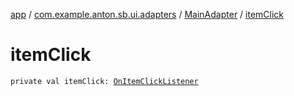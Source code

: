[app](../../index.md) / [com.example.anton.sb.ui.adapters](../index.md) / [MainAdapter](index.md) / [itemClick](./item-click.md)

# itemClick

`private val itemClick: `[`OnItemClickListener`](-on-item-click-listener.md)